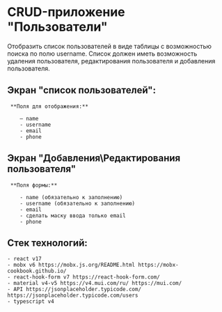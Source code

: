 
# CRUD-приложение "Пользователи"

Отобразить список пользователей в виде таблицы с возможностью поиска по полю username.
Список должен иметь возможность удаления пользователя, редактирования пользователя и добавления пользователя.


## Экран "список пользователей":

	 **Поля для отображения:**

		– name
		- username
		- email
		- phone

## Экран "Добавления\Редактирования пользователя"

	 **Поля формы:**

		- name (обязательно к заполнению)
		- username (обязательно к заполнению)
		- email
		- сделать маску ввода только email
		- phone

## Стек технологий:

	- react v17
	- mobx v6 https://mobx.js.org/README.html https://mobx-cookbook.github.io/
	- react-hook-form v7 https://react-hook-form.com/
	- material v4-v5 https://v4.mui.com/ru/ https://mui.com/
	- API https://jsonplaceholder.typicode.com/ https://jsonplaceholder.typicode.com/users
	- typescript v4 

